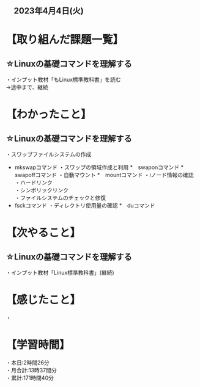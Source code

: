 ## 　2023年4月4日(火)
# 【取り組んだ課題一覧】
## ☆Linuxの基礎コマンドを理解する
・インプット教材「もLinux標準教科書」を読む<br>
→途中まで、継続
# 【わかったこと】
## ☆Linuxの基礎コマンドを理解する
・スワップファイルシステムの作成
* mkswapコマンド
・スワップの領域作成と利用
*　swaponコマンド
*　swapoffコマンド
・自動マウント
*　mountコマンド
・iノード情報の確認<br>
・ハードリンク<br>
・シンボリックリンク<br>
・ファイルシステムのチェックと修復
* fsckコマンド
・ディレクトリ使用量の確認
*　duコマンド
# 【次やること】
## ☆Linuxの基礎コマンドを理解する
・インプット教材「Linux標準教科書」(継続)
# 【感じたこと】
・
# 【学習時間】
・本日:2時間26分<br>
・月合計:13時37間分<br>
・累計:171時間40分
